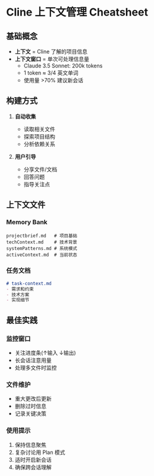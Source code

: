 # Cline 上下文管理 Cheatsheet

## 基础概念
- **上下文** = Cline 了解的项目信息
- **上下文窗口** = 单次可处理信息量 
  - Claude 3.5 Sonnet: 200k tokens
  - 1 token ≈ 3/4 英文单词
  - 使用量 >70% 建议新会话

## 构建方式
1. **自动收集**
   - 读取相关文件
   - 探索项目结构
   - 分析依赖关系

2. **用户引导**
   - 分享文件/文档
   - 回答问题
   - 指导关注点

## 上下文文件

### Memory Bank
```
projectbrief.md   # 项目基础
techContext.md    # 技术背景
systemPatterns.md # 系统模式
activeContext.md  # 当前状态
```

### 任务文档
```markdown
# task-context.md
- 需求和约束
- 技术方案
- 实现细节
```

## 最佳实践

### 监控窗口
- 关注进度条(↑输入 ↓输出)
- 长会话注意用量
- 处理多文件时监控

### 文件维护
- 重大更改后更新
- 删除过时信息
- 记录关键决策

### 使用提示
1. 保持信息聚焦
2. 复杂讨论用 Plan 模式
3. 适时开启新会话
4. 确保跨会话理解
